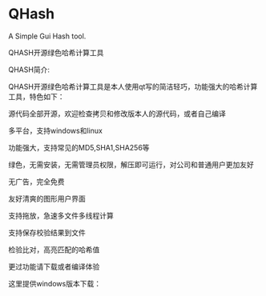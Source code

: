 # QHash
A Simple Gui Hash tool.

QHASH开源绿色哈希计算工具

QHASH简介:

QHASH开源绿色哈希计算工具是本人使用qt写的简洁轻巧，功能强大的哈希计算工具，特色如下：


源代码全部开源，欢迎检查拷贝和修改版本人的源代码，或者自己编译

多平台，支持windows和linux

功能强大，支持常见的MD5,SHA1,SHA256等

绿色，无需安装，无需管理员权限，解压即可运行，对公司和普通用户更加友好

无广告，完全免费

友好清爽的图形用户界面

支持拖放，急速多文件多线程计算

支持保存校验结果到文件

检验比对，高亮匹配的哈希值

更过功能请下载或者编译体验
 



这里提供windows版本下载：

